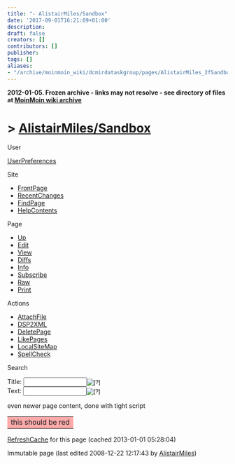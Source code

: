 ```yaml
---
title: "- AlistairMiles/Sandbox"
date: '2017-09-01T16:21:09+01:00'
description: 
draft: false
creators: []
contributors: []
publisher: 
tags: []
aliases:
- "/archive/moinmoin_wiki/dcmirdataskgroup/pages/AlistairMiles_2fSandbox.html"
---
```


**2012-01-05. Frozen archive - links may not resolve - see directory of files at [MoinMoin wiki archive](/moinmoin-wiki-archive/)**

# > [AlistairMiles/Sandbox](http://dublincore.org/dcmirdataskgroup/AlistairMiles_2fSandbox?action=fullsearch&value=%2FSandbox&literal=1&case=1&context=40 "Click here to do a full-text search for this title")

User

 [UserPreferences](http://dublincore.org/dcmirdataskgroup/UserPreferences)
  

Site

- [FrontPage](http://dublincore.org/dcmirdataskgroup/FrontPage)
- [RecentChanges](http://dublincore.org/dcmirdataskgroup/RecentChanges)
- [FindPage](http://dublincore.org/dcmirdataskgroup/FindPage)
- [HelpContents](http://dublincore.org/dcmirdataskgroup/HelpContents)

Page

- [Up](http://dublincore.org/dcmirdataskgroup/AlistairMiles "Up")
- [Edit](http://dublincore.org/dcmirdataskgroup/AlistairMiles_2fSandbox?action=edit "Edit")
- [View](http://dublincore.org/dcmirdataskgroup/AlistairMiles_2fSandbox "View")
- [Diffs](http://dublincore.org/dcmirdataskgroup/AlistairMiles_2fSandbox?action=diff "Diffs")
- [Info](http://dublincore.org/dcmirdataskgroup/AlistairMiles_2fSandbox?action=info "Info")
- [Subscribe](http://dublincore.org/dcmirdataskgroup/AlistairMiles_2fSandbox?action=subscribe "Subscribe")
- [Raw](http://dublincore.org/dcmirdataskgroup/AlistairMiles_2fSandbox?action=raw "Raw")
- [Print](http://dublincore.org/dcmirdataskgroup/AlistairMiles_2fSandbox?action=print "Print")

Actions

- [AttachFile](http://dublincore.org/dcmirdataskgroup/AlistairMiles_2fSandbox?action=AttachFile)
- [DSP2XML](http://dublincore.org/dcmirdataskgroup/AlistairMiles_2fSandbox?action=DSP2XML)
- [DeletePage](http://dublincore.org/dcmirdataskgroup/AlistairMiles_2fSandbox?action=DeletePage)
- [LikePages](http://dublincore.org/dcmirdataskgroup/AlistairMiles_2fSandbox?action=LikePages)
- [LocalSiteMap](http://dublincore.org/dcmirdataskgroup/AlistairMiles_2fSandbox?action=LocalSiteMap)
- [SpellCheck](http://dublincore.org/dcmirdataskgroup/AlistairMiles_2fSandbox?action=SpellCheck)

Search

<form method="POST" action="/dcmirdataskgroup/AlistairMiles_2fSandbox">
<p>
<input name="action" value="inlinesearch" type="hidden">
<input name="context" value="40" type="hidden">
Title: <input name="text_title" size="15" maxlength="50" type="text"><input src="AlistairMiles_2fSandbox_files/moin-search.png" name="button_title" alt="[?]" type="image"><br>Text: <input name="text_full" size="15" maxlength="50" type="text"><input src="AlistairMiles_2fSandbox_files/moin-search.png" name="button_full" alt="[?]" type="image">
</p>
</form>

even newer page content, done with tight script 
<table>
  <tbody>
    <tr bgcolor="#ffaaaa">
      <td>
        this should be red </td>
    </tr>
  </tbody>
</table>


 [RefreshCache](http://dublincore.org/dcmirdataskgroup/AlistairMiles_2fSandbox?action=refresh&arena=Page.py&key=AlistairMiles_2fSandbox.text_html) for this page (cached 2013-01-01 05:28:04)  

Immutable page (last edited 2008-12-22 12:17:43 by [AlistairMiles](http://dublincore.org/dcmirdataskgroup/AlistairMiles))

